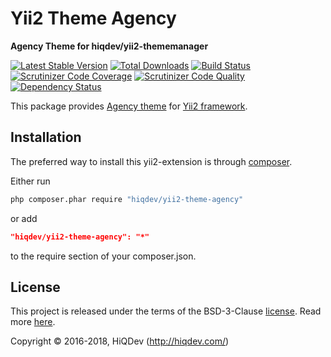 # Yii2 Theme Agency

**Agency Theme for hiqdev/yii2-thememanager**

[![Latest Stable Version](https://poser.pugx.org/hiqdev/yii2-theme-agency/v/stable)](https://packagist.org/packages/hiqdev/yii2-theme-agency)
[![Total Downloads](https://poser.pugx.org/hiqdev/yii2-theme-agency/downloads)](https://packagist.org/packages/hiqdev/yii2-theme-agency)
[![Build Status](https://img.shields.io/travis/hiqdev/yii2-theme-agency.svg)](https://travis-ci.org/hiqdev/yii2-theme-agency)
[![Scrutinizer Code Coverage](https://img.shields.io/scrutinizer/coverage/g/hiqdev/yii2-theme-agency.svg)](https://scrutinizer-ci.com/g/hiqdev/yii2-theme-agency/)
[![Scrutinizer Code Quality](https://img.shields.io/scrutinizer/g/hiqdev/yii2-theme-agency.svg)](https://scrutinizer-ci.com/g/hiqdev/yii2-theme-agency/)
[![Dependency Status](https://www.versioneye.com/php/hiqdev:yii2-theme-agency/dev-master/badge.svg)](https://www.versioneye.com/php/hiqdev:yii2-theme-agency/dev-master)

This package provides [Agency theme] for [Yii2 framework].

[Agency theme]:     https://startbootstrap.com/template-overviews/agency/
[Yii2 framework]:   http://yiiframework.com/

## Installation

The preferred way to install this yii2-extension is through [composer](http://getcomposer.org/download/).

Either run

```sh
php composer.phar require "hiqdev/yii2-theme-agency"
```

or add

```json
"hiqdev/yii2-theme-agency": "*"
```

to the require section of your composer.json.

## License

This project is released under the terms of the BSD-3-Clause [license](LICENSE).
Read more [here](http://choosealicense.com/licenses/bsd-3-clause).

Copyright © 2016-2018, HiQDev (http://hiqdev.com/)
